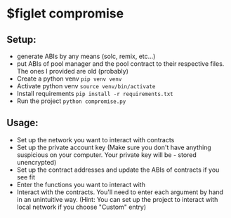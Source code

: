 # $figlet compromise
## Setup:
- generate ABIs by any means (solc, remix, etc...)
- put ABIs of pool manager and the pool contract to their respective files. The ones I provided are old (probably)
- Create a python venv `pip venv venv`
- Activate python venv `source venv/bin/activate`
- Install requirements `pip install -r requirements.txt`
- Run the project `python compromise.py`

## Usage:
- Set up the network you want to interact with contracts
- Set up the private account key (Make sure you don't have anything suspicious on your computer. Your private key will be - stored unencrypted)
- Set up the contract addresses and update the ABIs of contracts if you see fit
- Enter the functions you want to interact with
- Interact with the contracts. You'll need to enter each argument by hand in an unintuitive way.
(Hint: You can set up the project to interact with local network if you choose "Custom" entry)